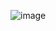 ![image](https://github.com/rolando1803/Node.js---jonmircha/assets/55965131/2aaf8cc3-07c6-44c4-a182-0105fbb13143)

